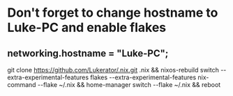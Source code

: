# Don't forget to change hostname to Luke-PC and enable flakes 
## networking.hostname = "Luke-PC";
git clone https://github.com/Lukerator/.nix.git .nix && nixos-rebuild switch --extra-experimental-features flakes --extra-experimental-features nix-command --flake ~/.nix && home-manager switch --flake ~/.nix && reboot
